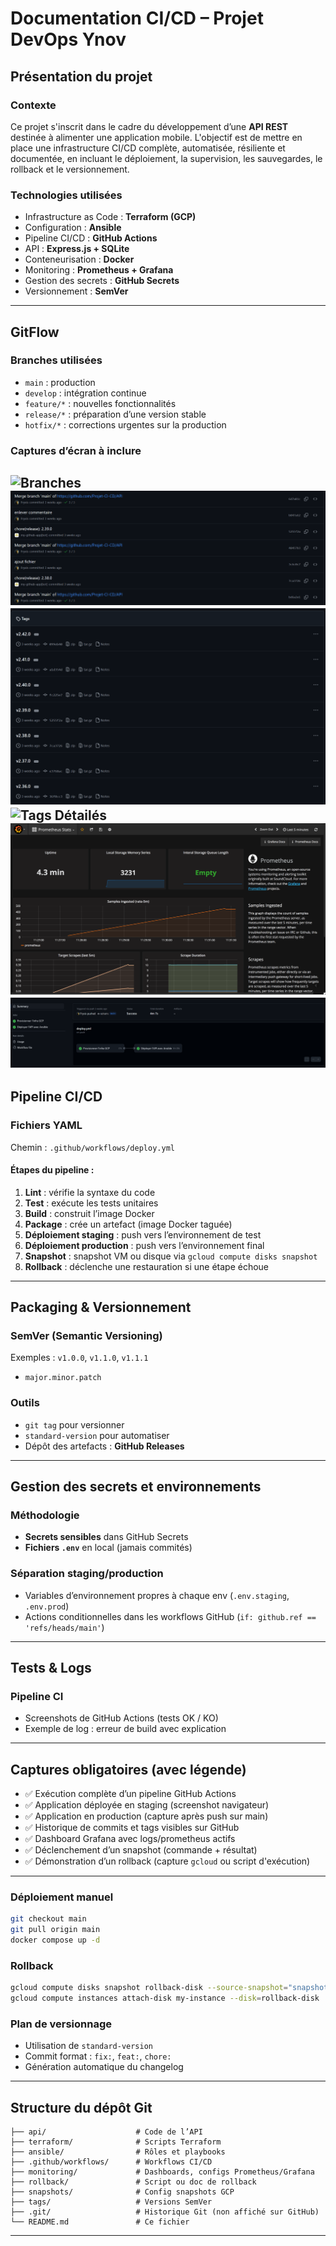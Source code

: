 # Documentation CI/CD – Projet DevOps Ynov

## Présentation du projet

### Contexte

Ce projet s'inscrit dans le cadre du développement d’une **API REST** destinée à alimenter une application mobile. L'objectif est de mettre en place une infrastructure CI/CD complète, automatisée, résiliente et documentée, en incluant le déploiement, la supervision, les sauvegardes, le rollback et le versionnement.

### Technologies utilisées

* Infrastructure as Code : **Terraform (GCP)**
* Configuration : **Ansible**
* Pipeline CI/CD : **GitHub Actions**
* API : **Express.js + SQLite**
* Conteneurisation : **Docker**
* Monitoring : **Prometheus + Grafana**
* Gestion des secrets : **GitHub Secrets**
* Versionnement : **SemVer**

---

## GitFlow

### Branches utilisées

* `main` : production
* `develop` : intégration continue
* `feature/*` : nouvelles fonctionnalités
* `release/*` : préparation d’une version stable
* `hotfix/*` : corrections urgentes sur la production

### Captures d’écran à inclure

![Branches](screenshots/branches.png)
![Commits](screenshots/commits.png)
![Tags](screenshots/tags.png)
![Tags Détailés](screenshots/tagsdetail.png)
![Prometheuse Dashboard](screenshots/prometheus-stats-dashboard.png)
![Pipeline CI/CD](screenshots/pipeline.png)
---

## Pipeline CI/CD

### Fichiers YAML

Chemin : `.github/workflows/deploy.yml`

#### Étapes du pipeline :

1. **Lint** : vérifie la syntaxe du code
2. **Test** : exécute les tests unitaires
3. **Build** : construit l’image Docker
4. **Package** : crée un artefact (image Docker taguée)
5. **Déploiement staging** : push vers l’environnement de test
6. **Déploiement production** : push vers l’environnement final
7. **Snapshot** : snapshot VM ou disque via `gcloud compute disks snapshot`
8. **Rollback** : déclenche une restauration si une étape échoue

---

## Packaging & Versionnement

### SemVer (Semantic Versioning)

Exemples : `v1.0.0`, `v1.1.0`, `v1.1.1`

* `major.minor.patch`

### Outils

* `git tag` pour versionner
* `standard-version` pour automatiser
* Dépôt des artefacts : **GitHub Releases**

---

## Gestion des secrets et environnements

### Méthodologie

* **Secrets sensibles** dans GitHub Secrets
* **Fichiers `.env`** en local (jamais commités)

### Séparation staging/production

* Variables d’environnement propres à chaque env (`.env.staging`, `.env.prod`)
* Actions conditionnelles dans les workflows GitHub (`if: github.ref == 'refs/heads/main'`)

---

## Tests & Logs

### Pipeline CI

* Screenshots de GitHub Actions (tests OK / KO)
* Exemple de log : erreur de build avec explication

---

## Captures obligatoires (avec légende)

* ✅ Exécution complète d’un pipeline GitHub Actions
* ✅ Application déployée en staging (screenshot navigateur)
* ✅ Application en production (capture après push sur main)
* ✅ Historique de commits et tags visibles sur GitHub
* ✅ Dashboard Grafana avec logs/prometheus actifs
* ✅ Déclenchement d’un snapshot (commande + résultat)
* ✅ Démonstration d’un rollback (capture `gcloud` ou script d'exécution)

---

### Déploiement manuel

```bash
git checkout main
git pull origin main
docker compose up -d
```

### Rollback

```bash
gcloud compute disks snapshot rollback-disk --source-snapshot="snapshot-id"
gcloud compute instances attach-disk my-instance --disk=rollback-disk
```

### Plan de versionnage

* Utilisation de `standard-version`
* Commit format : `fix:`, `feat:`, `chore:`
* Génération automatique du changelog

---

## Structure du dépôt Git

```
├── api/                    # Code de l’API
├── terraform/              # Scripts Terraform
├── ansible/                # Rôles et playbooks
├── .github/workflows/      # Workflows CI/CD
├── monitoring/             # Dashboards, configs Prometheus/Grafana
├── rollback/               # Script ou doc de rollback
├── snapshots/              # Config snapshots GCP
├── tags/                   # Versions SemVer
├── .git/                   # Historique Git (non affiché sur GitHub)
└── README.md               # Ce fichier
```

---
